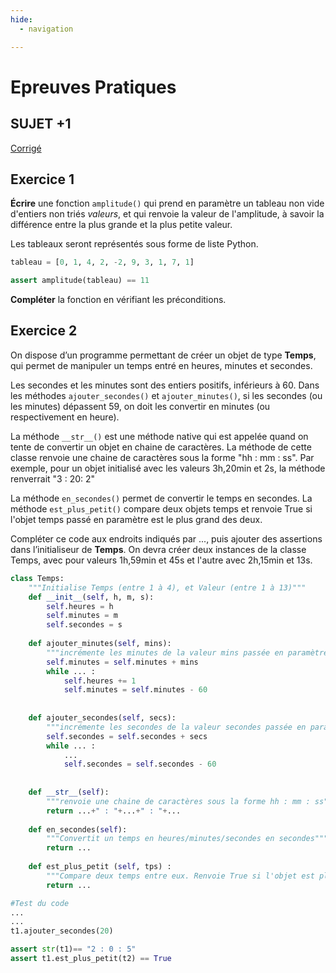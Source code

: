 ```yaml
---
hide:
  - navigation

---
```


# **Epreuves Pratiques**
## SUJET +1

[Corrigé](corrige.md)

## Exercice 1

**Écrire** une fonction ``amplitude()`` qui prend en paramètre un tableau non vide d'entiers non triés *valeurs*, et qui renvoie la valeur de l'amplitude, à savoir la différence entre la plus grande et la plus petite valeur. 

Les tableaux seront représentés sous forme de liste Python.

```python
tableau = [0, 1, 4, 2, -2, 9, 3, 1, 7, 1]

assert amplitude(tableau) == 11
```

**Compléter** la fonction en vérifiant les préconditions. 

## Exercice 2

On dispose d’un programme permettant de créer un objet de type **Temps**, qui permet de manipuler un temps entré en heures, minutes et secondes.

Les secondes et les minutes sont des entiers positifs, inférieurs à 60. Dans les méthodes ``ajouter_secondes()`` et ``ajouter_minutes()``, si les secondes (ou les minutes) dépassent 59, on doit les convertir en minutes (ou respectivement en heure).

La méthode ``__str__()`` est une méthode native qui est appelée quand on tente de convertir un objet en chaine de caractères. La méthode de cette classe renvoie une chaine de caractères sous la forme "hh : mm : ss". Par exemple, pour un objet initialisé avec les valeurs 3h,20min et 2s, la méthode renverrait "3 : 20: 2"

La méthode ``en_secondes()`` permet de convertir le temps en secondes. La méthode ``est_plus_petit()`` compare deux objets temps et renvoie True si l'objet temps passé en paramètre est le plus grand des deux.

Compléter ce code aux endroits indiqués par ..., puis ajouter des assertions dans l’initialiseur de **Temps**.
On devra créer deux instances de la classe Temps, avec pour valeurs 1h,59min et 45s et l'autre avec 2h,15min et 13s. 

```python
class Temps:
    """Initialise Temps (entre 1 à 4), et Valeur (entre 1 à 13)"""
    def __init__(self, h, m, s):
        self.heures = h
        self.minutes = m
        self.secondes = s
        
    def ajouter_minutes(self, mins):
        """incrémente les minutes de la valeur mins passée en paramètre"""
        self.minutes = self.minutes + mins
        while ... :
            self.heures += 1
            self.minutes = self.minutes - 60
            
            
    def ajouter_secondes(self, secs):
        """incrémente les secondes de la valeur secondes passée en paramètre"""
        self.secondes = self.secondes + secs
        while ... :
            ...
            self.secondes = self.secondes - 60
    
       
    def __str__(self):
        """renvoie une chaine de caractères sous la forme hh : mm : ss"""
        return ...+" : "+...+" : "+...
    
    def en_secondes(self):
        """Convertit un temps en heures/minutes/secondes en secondes"""
        return ...
    
    def est_plus_petit (self, tps) :
        """Compare deux temps entre eux. Renvoie True si l'objet est plus petit que l'objet tps passé en paramètre"""
        return ...
```

    



```Python
#Test du code
...
...
t1.ajouter_secondes(20)

assert str(t1)== "2 : 0 : 5"
assert t1.est_plus_petit(t2) == True
```
